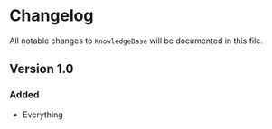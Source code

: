 # Changelog

All notable changes to `KnowledgeBase` will be documented in this file.

## Version 1.0

### Added
- Everything
